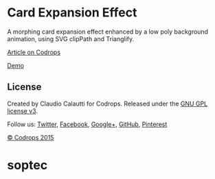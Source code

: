 # Card Expansion Effect

A morphing card expansion effect enhanced by a low poly background animation, using SVG clipPath and Trianglify.

[Article on Codrops](http://tympanus.net/codrops/?p=24222)

[Demo](http://tympanus.net/Development/CardExpansion/)

## License

Created by Claudio Calautti for Codrops. Released under the [GNU GPL license v3](https://www.gnu.org/licenses/gpl-3.0.html).

Follow us: [Twitter](http://www.twitter.com/codrops), [Facebook](http://www.facebook.com/pages/Codrops/159107397912), [Google+](https://plus.google.com/101095823814290637419), [GitHub](https://github.com/codrops), [Pinterest](http://www.pinterest.com/codrops/)

[© Codrops 2015](http://www.codrops.com)


# soptec
